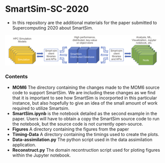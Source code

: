 # SmartSim-SC-2020
 - In this repository are the additional materials for the paper submitted to Supercomputing 2020 about SmartSim.
 
![alt text](figures/SmartSim_Architecture.png "SmartSim Architecture")

 
### Contents
 - **MOM6** The directory containing the changes made to the MOM6 source code to support SmartSim. We are including these      changes as we find that it is important to see how SmartSim is incorported in this particular instance, but also hopefully to give an idea of the small amount of work required to utilize Smartsim.
 - **SmartSim.ipynb** is the notebook detailed as the second example in the paper. Users will have to obtain a copy
   the SmartSim source code to run the notebook, but the source code is not currently open-source.
 - **Figures** A directory containing the figures from the paper
 - **Timing-Data** A directory containing the timings used to create the plots.
 - **Data-assimilation.py** The python script used in the data assimilation application.
 - **Reconstruct.py** The domain recontruction script used for ploting figures within the Jupyter notebook.
